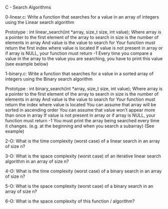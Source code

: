C - Search Algorithms

0-linear.c:
Write a function that searches for a value in an array of integers using the Linear search algorithm

Prototype : int linear_search(int *array, size_t size, int value);
Where array is a pointer to the first element of the array to search in
size is the number of elements in array
And value is the value to search for
Your function must return the first index where value is located
If value is not present in array or if array is NULL, your function must return -1
Every time you compare a value in the array to the value you are searching, you have to print this value (see example below)

1-binary.c:
Write a function that searches for a value in a sorted array of integers using the Binary search algorithm

Prototype : int binary_search(int *array, size_t size, int value);
Where array is a pointer to the first element of the array to search in
size is the number of elements in array
And value is the value to search for
Your function must return the index where value is located
You can assume that array will be sorted in ascending order
You can assume that value won’t appear more than once in array
If value is not present in array or if array is NULL, your function must return -1
You must print the array being searched every time it changes. (e.g. at the beginning and when you search a subarray) (See example)

2-O:
What is the time complexity (worst case) of a linear search in an array of size n?

3-O:
What is the space complexity (worst case) of an iterative linear search algorithm in an array of size n?

4-O:
What is the time complexity (worst case) of a binary search in an array of size n?

5-O:
What is the space complexity (worst case) of a binary search in an array of size n?

6-O:
What is the space complexity of this function / algorithm?
